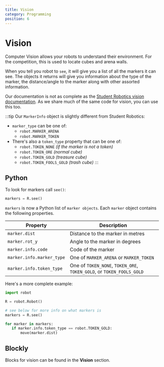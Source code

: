 ```yaml
---
title: Vision
category: Programming
position: 6
---
```

# Vision

Computer Vision allows your robots to understand their environment. For the competition, this is used to locate cubes and arena walls.

When you tell you robot to `see`, it will give you a list of all the markers it can see. The objects it returns will give you information about the type of the marker, the distance/angle to the marker along with other assorted information.

Our documentation is not as complete as the [Student Robotics vision documentation](https://www.studentrobotics.org/docs/programming/sr/vision/). As we share much of the same code for vision, you can use this too.

:::tip
Our `MarkerInfo` object is slightly different from Student Robotics:
- `marker_type` can be one of:
  - `robot.MARKER_ARENA`
  - `robot.MARKER_TOKEN`
- There's also a `token_type` property that can be one of:
  - `robot.TOKEN_NONE` *(if the marker is not a token)*
  - `robot.TOKEN_ORE` *(normal cube)*
  - `robot.TOKEN_GOLD` *(treasure cube)*
  - `robot.TOKEN_FOOLS_GOLD` *(trash cube)*
:::

## Python

To look for markers call `see()`:

```python
markers = R.see()
```

`markers` is now a Python list of `marker objects`. Each `marker` object contains the following properties.

|Property|Description|
|-|-|
|`marker.dist`|Distance to the marker in metres|
|`marker.rot_y`|Angle to the marker in degrees|
|`marker.info.code`|Code of the marker|
|`marker.info.marker_type`|One of `MARKER_ARENA` or `MARKER_TOKEN`|
|`marker.info.token_type`|One of `TOKEN_NONE`, `TOKEN_ORE`, `TOKEN_GOLD`, or `TOKEN_FOOLS_GOLD`|

Here's a more complete example:

```python
import robot

R = robot.Robot()

# see below for more info on what markers is
markers = R.see()

for marker in markers:
   if marker.info.token_type == robot.TOKEN_GOLD:
       move(marker.dist)
```

## Blockly

Blocks for vision can be found in the **Vision** section.
